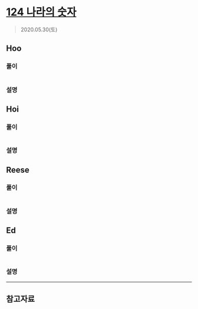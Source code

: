 # [124 나라의 숫자](https://programmers.co.kr/learn/courses/30/lessons/12899)

> 2020.05.30(토)

## Hoo

### 풀이

```js
```

### 설명

## Hoi

### 풀이

```js
```

### 설명

## Reese

### 풀이

```js
```

### 설명

## Ed

### 풀이

```js
```

### 설명

---

## 참고자료
